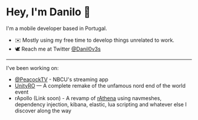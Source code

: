 # Hey, I'm Danilo 👋

I'm a mobile developer based in Portugal.

* ✉️ Mostly using my free time to develop things unrelated to work.
* 🕊 Reach me at Twitter [@Danil0v3s](https://twitter.com/Danil0v3s)

<hr />

I've been working on:
* [@PeacockTV](https://twitter.com/peacockTV) - NBCU's streaming app
* [UnityRO](https://github.com/guilhermelhr/unityro) — A complete remake of the unfamous nord end of the world event
* rApollo (Link soon) - A revamp of [rAthena](https://github.com/rathena/rathena) using navmeshes, dependency injection, kibana, elastic, lua scripting and whatever else I discover along the way
